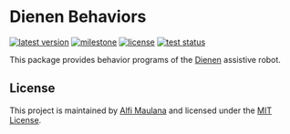 # Dienen Behaviors

[![latest version](https://img.shields.io/github/v/release/threeal/dienen_behaviors)](https://github.com/threeal/dienen_behaviors/releases/)
[![milestone](https://img.shields.io/github/milestones/progress/threeal/dienen_behaviors/1?label=milestone)](https://github.com/threeal/dienen_behaviors/milestone/1)
[![license](https://img.shields.io/github/license/threeal/dienen_behaviors)](./LICENSE)
[![test status](https://img.shields.io/github/workflow/status/threeal/dienen_behaviors/Build%20and%20Test?label=test)](https://github.com/threeal/dienen_behaviors/actions)

This package provides behavior programs of the [Dienen](https://github.com/threeal/proposal-ta-simulasi-robot) assistive robot.

## License

This project is maintained by [Alfi Maulana](https://github.com/threeal) and licensed under the [MIT License](./LICENSE).
